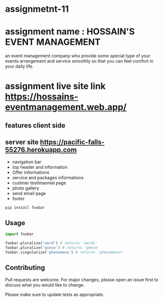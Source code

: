 # assignmetnt-11 
# assignment name : HOSSAIN'S EVENT MANAGEMENT  

an event management company who provide some special type of your events arrangement and service smoothly so that you can feel comfort in your daily life. 

# assignment live site link https://hossains-eventmanagement.web.app/
## features client side
## server site https://pacific-falls-55276.herokuapp.com

* navigation bar 
* top header and information
* Offer informations
* service and packages informations
* custmer testimaonial page 
* photo gallery
* send email page 
* footer

```bash
pip install foobar
```

## Usage

```python
import foobar

foobar.pluralize('word') # returns 'words'
foobar.pluralize('goose') # returns 'geese'
foobar.singularize('phenomena') # returns 'phenomenon'
```

## Contributing
Pull requests are welcome. For major changes, please open an issue first to discuss what you would like to change.

Please make sure to update tests as appropriate.